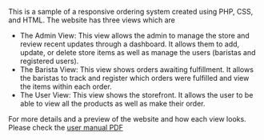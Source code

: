This is a sample of a responsive ordering system created using PHP, CSS, and HTML. The website has three views which are
- The Admin View: This view allows the admin to manage the store and review recent updates through a dashboard. It allows them to add, update, or delete store items as well as manage the users (baristas and registered                   users).
- The Barista View:  This view shows orders awaiting fulfillment. It allows the baristas to track and register which orders were fulfilled and view the items within each order.
- The User View: This view shows the storefront. It allows the user to be able to view all the products as well as make their order.

For more details and a preview of the website and how each view looks. Please check the [user manual PDF](https://github.com/atlno1fan/Sample-Website/blob/main/User%20Manual%20for%20Richiamo.pdf) 
